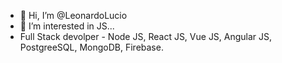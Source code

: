 - 👋 Hi, I’m @LeonardoLucio
- 👀 I’m interested in JS...
- Full Stack devolper - Node JS, React JS, Vue JS, Angular JS, PostgreeSQL, MongoDB, Firebase.  
<!---
LeonardoLucio/LeonardoLucio is a ✨ special ✨ repository because its `README.md` (this file) appears on your GitHub profile.
You can click the Preview link to take a look at your changes.
--->

